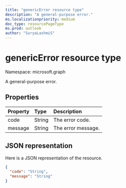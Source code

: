 ```yaml
---
title: "genericError resource type"
description: "A general-purpose error."
ms.localizationpriority: medium
doc_type: resourcePageType
ms.prod: outlook
author: "SuryaLashmiS"
---
```


# genericError resource type

Namespace: microsoft.graph

A general-purpose error.

## Properties

| Property | Type | Description |
|:---------|:-----|:------------|
| code | String | The error code. |
| message | String | The error message. |

## JSON representation

Here is a JSON representation of the resource.

<!-- {
  "blockType": "resource",
  "optionalProperties": [
  ],
  "@odata.type": "microsoft.graph.genericError"
}-->

```json
{
  "code": "String",
  "message": "String"
}
```

